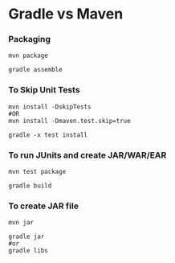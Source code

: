 # Gradle vs Maven
### Packaging
```Shell
mvn package

gradle assemble
```

### To Skip Unit Tests
```Shell
mvn install -DskipTests
#OR
mvn install -Dmaven.test.skip=true

gradle -x test install
```

### To run JUnits and create JAR/WAR/EAR
```Shell
mvn test package

gradle build
```

### To create JAR file
```Shell
mvn jar

gradle jar
#or 
gradle libs
```


